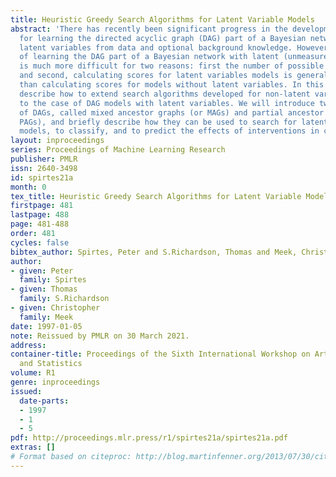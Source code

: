 ```yaml
---
title: Heuristic Greedy Search Algorithms for Latent Variable Models
abstract: 'There has recently been significant progress in the development of algorithms
  for learning the directed acyclic graph (DAG) part of a Bayesian network without
  latent variables from data and optional background knowledge. However, the problem
  of learning the DAG part of a Bayesian network with latent (unmeasured) variables
  is much more difficult for two reasons: first the number of possible models is infinite,
  and second, calculating scores for latent variables models is generally much slower
  than calculating scores for models without latent variables. In this paper we will
  describe how to extend search algorithms developed for non-latent variable DAG models
  to the case of DAG models with latent variables. We will introduce two generalizations
  of DAGs, called mixed ancestor graphs (or MAGs) and partial ancestor graphs (or
  PAGs), and briefly describe how they can be used to search for latent variable DAG
  models, to classify, and to predict the effects of interventions in causal systems.'
layout: inproceedings
series: Proceedings of Machine Learning Research
publisher: PMLR
issn: 2640-3498
id: spirtes21a
month: 0
tex_title: Heuristic Greedy Search Algorithms for Latent Variable Models
firstpage: 481
lastpage: 488
page: 481-488
order: 481
cycles: false
bibtex_author: Spirtes, Peter and S.Richardson, Thomas and Meek, Christopher
author:
- given: Peter
  family: Spirtes
- given: Thomas
  family: S.Richardson
- given: Christopher
  family: Meek
date: 1997-01-05
note: Reissued by PMLR on 30 March 2021.
address:
container-title: Proceedings of the Sixth International Workshop on Artificial Intelligence
  and Statistics
volume: R1
genre: inproceedings
issued:
  date-parts:
  - 1997
  - 1
  - 5
pdf: http://proceedings.mlr.press/r1/spirtes21a/spirtes21a.pdf
extras: []
# Format based on citeproc: http://blog.martinfenner.org/2013/07/30/citeproc-yaml-for-bibliographies/
---
```

